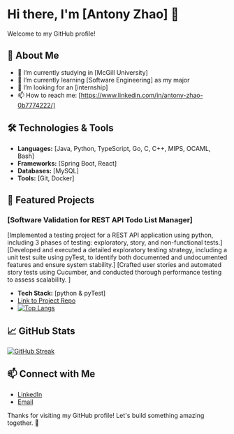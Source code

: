 # Hi there, I'm [Antony Zhao] 👋
Welcome to my GitHub profile! 

## 🚀 About Me

- 🔭 I’m currently studying in [McGill University]
- 🌱 I’m currently learning [Software Engineering] as my major
- 💼 I’m looking for an [internship]
- 📫 How to reach me: [https://www.linkedin.com/in/antony-zhao-0b7774222/]

## 🛠️ Technologies & Tools

- **Languages:** [Java, Python, TypeScript, Go, C, C++, MIPS, OCAML, Bash]
- **Frameworks:** [Spring Boot, React]
- **Databases:** [MySQL]
- **Tools:** [Git, Docker]

## 🌟 Featured Projects

### [Software Validation for REST API Todo List Manager]
[Implemented a testing project for a REST API application using python, including 3 phases of testing: exploratory, story, and non-functional tests.]
[Developed and executed a detailed exploratory testing strategy, including a unit test suite using pyTest, to identify both documented and undocumented features and ensure system stability.]
[Crafted user stories and automated story tests using Cucumber, and conducted thorough performance testing to assess scalability.
]
- **Tech Stack:** [python & pyTest]
- [Link to Project Repo]([https://github.com/yourusername/project1](https://github.com/AntiAntonyZhao/Software-Validation))
- [![Top Langs](https://github-readme-stats.vercel.app/api/top-langs/?username=AntiAntonyZhao&layout=compact&theme=vision-friendly-dark)](https://github.com/anuraghazra/github-readme-stats)

## 📈 GitHub Stats

[![GitHub Streak](http://github-readme-streak-stats.herokuapp.com?user=AntiAntonyZhao&theme=dark&background=000000)](https://git.io/streak-stats)

## 📫 Connect with Me

- [LinkedIn](https://www.linkedin.com/in/antony-zhao-0b7774222/)
- [Email](anti.zhao@mail.mcgill.ca)

Thanks for visiting my GitHub profile! Let's build something amazing together. 🚀
